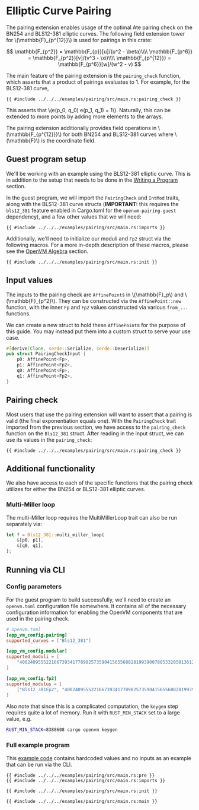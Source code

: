 # Elliptic Curve Pairing

The pairing extension enables usage of the optimal Ate pairing check on the BN254 and BLS12-381 elliptic curves. The following field extension tower for \\(\mathbb{F}\_{p^{12}}\\) is used for pairings in this crate:

$$
\mathbb{F_{p^2}} = \mathbb{F_{p}}[u]/(u^2 - \beta)\\\\
\mathbb{F_{p^6}} = \mathbb{F_{p^2}}[v]/(v^3 - \xi)\\\\
\mathbb{F_{p^{12}}} = \mathbb{F_{p^6}}[w]/(w^2 - v)
$$

The main feature of the pairing extension is the `pairing_check` function, which asserts that a product of pairings evaluates to 1.
For example, for the BLS12-381 curve,

```rust,no_run,noplayground
{{ #include ../../../examples/pairing/src/main.rs:pairing_check }}
```

This asserts that \\(e(p_0, q_0) e(p_1, q_1) = 1\\).
Naturally, this can be extended to more points by adding more elements to the arrays.

The pairing extension additionally provides field operations in \\(\mathbb{F_{p^{12}}}\\) for both BN254 and BLS12-381 curves where \\(\mathbb{F}\\) is the coordinate field.

## Guest program setup

We'll be working with an example using the BLS12-381 elliptic curve. This is in addition to the setup that needs to be done in the [Writing a Program](../writing-apps/write-program.md) section.

In the guest program, we will import the `PairingCheck` and `IntMod` traits, along with the BLS12-381 curve structs (**IMPORTANT:** this requires the `bls12_381` feature enabled in Cargo.toml for the `openvm-pairing-guest` dependency), and a few other values that we will need:

```rust,no_run,noplayground title="guest program"
{{ #include ../../../examples/pairing/src/main.rs:imports }}
```

Additionally, we'll need to initialize our moduli and `Fp2` struct via the following macros. For a more in-depth description of these macros, please see the [OpenVM Algebra](./algebra.md) section.

```rust,no_run,noplayground
{{ #include ../../../examples/pairing/src/main.rs:init }}
```

## Input values

The inputs to the pairing check are `AffinePoint`s in \\(\mathbb{F}\_p\\) and \\(\mathbb{F}\_{p^2}\\). They can be constructed via the `AffinePoint::new` function, with the inner `Fp` and `Fp2` values constructed via various `from_...` functions.

We can create a new struct to hold these `AffinePoint`s for the purpose of this guide. You may instead put them into a custom struct to serve your use case.

```rust
#[derive(Clone, serde::Serialize, serde::Deserialize)]
pub struct PairingCheckInput {
    p0: AffinePoint<Fp>,
    p1: AffinePoint<Fp2>,
    q0: AffinePoint<Fp>,
    q1: AffinePoint<Fp2>,
}
```

## Pairing check

Most users that use the pairing extension will want to assert that a pairing is valid (the final exponentiation equals one). With the `PairingCheck` trait imported from the previous section, we have access to the `pairing_check` function on the `Bls12_381` struct. After reading in the input struct, we can use its values in the `pairing_check`:

```rust,no_run,noplayground
{{ #include ../../../examples/pairing/src/main.rs:pairing_check }}
```

## Additional functionality

We also have access to each of the specific functions that the pairing check utilizes for either the BN254 or BLS12-381 elliptic curves.

### Multi-Miller loop

The multi-Miller loop requires the MultiMillerLoop trait can also be run separately via:

```rust
let f = Bls12_381::multi_miller_loop(
    &[p0, p1],
    &[q0, q1],
);
```

## Running via CLI

### Config parameters

For the guest program to build successfully, we'll need to create an `openvm.toml` configuration file somewhere. It contains all of the necessary configuration information for enabling the OpenVM components that are used in the pairing check.

```toml
# openvm.toml
[app_vm_config.pairing]
supported_curves = ["Bls12_381"]

[app_vm_config.modular]
supported_moduli = [
    "4002409555221667393417789825735904156556882819939007885332058136124031650490837864442687629129015664037894272559787",
]

[app_vm_config.fp2]
supported_modulus = [
    ["Bls12_381Fp2", "4002409555221667393417789825735904156556882819939007885332058136124031650490837864442687629129015664037894272559787"],
]
```

Also note that since this is a complicated computation, the `keygen` step requires quite a lot of memory. Run it with `RUST_MIN_STACK` set to a large value, e.g.

```bash
RUST_MIN_STACK=8388608 cargo openvm keygen
```

### Full example program

This [example code](https://github.com/openvm-org/openvm/blob/main/examples/pairing/src/main.rs) contains hardcoded values and no inputs as an example that can be run via the CLI.

```rust,no_run,noplayground
{{ #include ../../../examples/pairing/src/main.rs:pre }}
{{ #include ../../../examples/pairing/src/main.rs:imports }}

{{ #include ../../../examples/pairing/src/main.rs:init }}

{{ #include ../../../examples/pairing/src/main.rs:main }}
```
